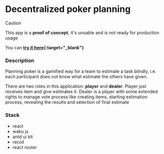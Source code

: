 # Decentralized poker planning

> [!CAUTION]
> This app is a **proof of concept**, it's unsable and is not ready for production usage

You can **[try it here](https://six78.github.io/waku-poker-planing/){:target="\_blank"}**

### Description

Planning poker is a gamified way for a team to estimate a task blindly, i.e. each participant does not know what estimate the others have given.

There are two roles in this application: **player** and **dealer**. Player just receives item and give estimates it. Dealer is a player with some extended rights to manage vote process like creating items, starting estimation process, revealing the results and selection of final estimate

### Stack

- react
- waku js
- antd ui kit
- recoil
- react router
